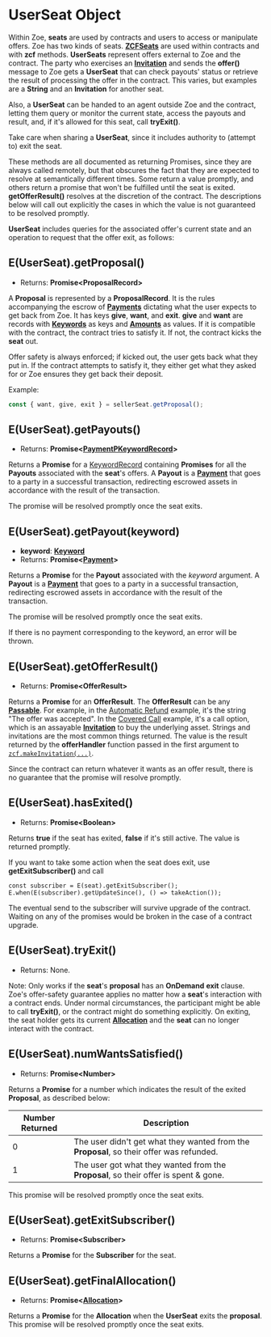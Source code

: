# UserSeat Object

Within Zoe, **seats** are used by contracts and users to access or manipulate offers.
Zoe has two kinds of seats. **[ZCFSeats](./zcfseat)**
are used within contracts and with **zcf** methods. **UserSeats** represent offers external to
Zoe and the contract. The party who exercises an **[Invitation](./zoe-data-types#invitation)** and sends the **offer()** message
to Zoe gets a **UserSeat** that can check payouts' status or retrieve the result of
processing the offer in the contract. This varies, but examples
are a **String** and an **Invitation** for another seat.

Also, a **UserSeat** can be handed to an agent outside Zoe and the contract, letting
them query or monitor the current state, access the payouts and result,
and, if it's allowed for this seat, call **tryExit()**.

Take care when sharing a **UserSeat**, since it includes authority to (attempt to) exit the seat.

These methods are all documented as returning Promises, since they are always called remotely,
but that obscures the fact that they are expected to resolve at semantically different times.
Some return a value promptly, and others return a promise that won't be fulfilled until the
seat is exited. **getOfferResult()** resolves at the discretion of the contract. The
descriptions below will call out explicitly the cases in which the value is not guaranteed to
be resolved promptly.

**UserSeat** includes queries for the associated offer's current state
and an operation to request that the offer exit, as follows:

## E(UserSeat).getProposal()

- Returns: **Promise&lt;ProposalRecord>**

A **Proposal** is represented by a **ProposalRecord**. It is the rules
accompanying the escrow of **[Payments](/reference/ertp-api/payment)** dictating what the user expects
to get back from Zoe. It has keys **give**, **want**, and
**exit**. **give** and **want** are records with **[Keywords](./zoe-data-types#keyword)** as keys and
**[Amounts](/reference/ertp-api/ertp-data-types#amount)** as values. If it is compatible with the contract, the
contract tries to satisfy it. If not, the contract kicks the **seat** out.

Offer safety is always enforced; if kicked out, the user gets back
what they put in. If the contract attempts to satisfy it, they either
get what they asked for or Zoe ensures they get back their deposit.

Example:

```js
const { want, give, exit } = sellerSeat.getProposal();
```

## E(UserSeat).getPayouts()

- Returns: **Promise&lt;[PaymentPKeywordRecord](./zoe-data-types#keywordrecord)>**

Returns a **Promise** for a [KeywordRecord](./zoe-data-types#keywordrecord) containing **Promises** for all the **Payouts** associated with the **seat**'s offers.
A **Payout** is a **[Payment](/reference/ertp-api/payment)** that goes to a party in a successful transaction,
redirecting escrowed assets in accordance with the result of the transaction.

The promise will be resolved promptly once the seat exits.

## E(UserSeat).getPayout(keyword)

- **keyword**: **[Keyword](./zoe-data-types#keyword)**
- Returns: **Promise&lt;[Payment](/reference/ertp-api/payment)>**

Returns a **Promise** for the **Payout** associated with the _keyword_ argument.
A **Payout** is a **[Payment](/reference/ertp-api/payment)** that goes to a party in a successful transaction,
redirecting escrowed assets in accordance with the result of the transaction.

The promise will be resolved promptly once the seat exits.

If there is no payment corresponding to the keyword, an error will be
thrown.

## E(UserSeat).getOfferResult()

- Returns: **Promise&lt;OfferResult>**

Returns a **Promise** for an **OfferResult**. The **OfferResult** can be any **[Passable](/glossary/#passable)**.
For example, in the [Automatic Refund](/guides/zoe/contracts/automatic-refund) example, it's the string "The offer was accepted".
In the [Covered Call](/guides/zoe/contracts/covered-call) example, it's a call option, which is an assayable **[Invitation](./zoe-data-types#invitation)**
to buy the underlying asset. Strings and invitations are the most common things returned.
The value is the result returned by the **offerHandler** function passed
in the first argument to [`zcf.makeInvitation(...)`](./zoe-contract-facet#zcf-makeinvitation-offerhandler-description-customdetails-proposalshape).

Since the contract can return whatever it wants as an offer result, there is no guarantee that the
promise will resolve promptly.

## E(UserSeat).hasExited()

- Returns: **Promise&lt;Boolean>**

Returns **true** if the seat has exited, **false** if it's still active. The value is returned
promptly.

If you want to take some action when the seat does exit, use **getExitSubscriber()** and call

```
const subscriber = E(seat).getExitSubscriber();
E.when(E(subscriber).getUpdateSince(), () => takeAction());
```

The eventual send to the subscriber will survive upgrade of the contract. Waiting on any of the
promises would be broken in the case of a contract upgrade.

## E(UserSeat).tryExit()

- Returns: None.

Note: Only works if the **seat**'s **proposal** has an **OnDemand** **exit** clause.
Zoe's offer-safety guarantee applies no matter how a **seat**'s interaction with
a contract ends. Under normal
circumstances, the participant might be able to call **tryExit()**, or the
contract might do something explicitly. On exiting, the seat holder
gets its current **[Allocation](./zoe-data-types#allocation)** and the **seat** can no longer interact with the contract.

## E(UserSeat).numWantsSatisfied()

- Returns: **Promise&lt;Number>**

Returns a **Promise** for a number which indicates the result of the exited **Proposal**, as described below:

| Number Returned | Description                                                                              |
| --------------- | ---------------------------------------------------------------------------------------- |
| 0               | The user didn't get what they wanted from the **Proposal**, so their offer was refunded. |
| 1               | The user got what they wanted from the **Proposal**, so their offer is spent & gone.     |

This promise will be resolved promptly once the seat exits.

## E(UserSeat).getExitSubscriber()

- Returns: **Promise&lt;Subscriber>**

Returns a **Promise** for the **Subscriber** for the seat.

## E(UserSeat).getFinalAllocation()

- Returns: **Promise&lt;[Allocation](./zoe-data-types#allocation)>**

Returns a **Promise** for the **Allocation** when the **UserSeat** exits the **proposal**.
This promise will be resolved promptly once the seat exits.
